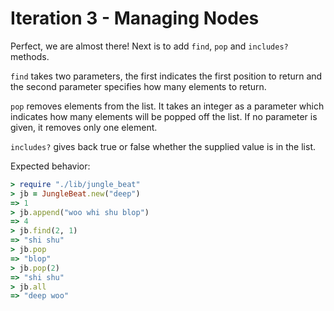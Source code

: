 # Iteration 3 - Managing Nodes

Perfect, we are almost there! Next is to add `find`, `pop` and `includes?` methods.

`find` takes two parameters, the first indicates the first position to return and the second parameter specifies how many elements to return.

`pop` removes elements from the list. It takes an integer as a parameter which indicates how many elements will be popped off the list. If no parameter is given, it removes only one element.

`includes?` gives back true or false whether the supplied value is in the list.

Expected behavior:

```ruby
> require "./lib/jungle_beat"
> jb = JungleBeat.new("deep")
=> 1
> jb.append("woo whi shu blop")
=> 4
> jb.find(2, 1)
=> "shi shu"
> jb.pop
=> "blop"
> jb.pop(2)
=> "shi shu"
> jb.all
=> "deep woo"
```